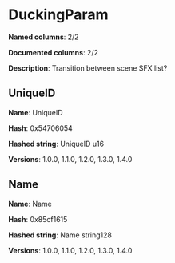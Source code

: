# DuckingParam
**Named columns**: 2/2

**Documented columns**: 2/2

**Description**: Transition between scene SFX list?
## UniqueID

**Name**: UniqueID

**Hash**: 0x54706054

**Hashed string**: UniqueID u16

**Versions**: 1.0.0, 1.1.0, 1.2.0, 1.3.0, 1.4.0

## Name

**Name**: Name

**Hash**: 0x85cf1615

**Hashed string**: Name string128

**Versions**: 1.0.0, 1.1.0, 1.2.0, 1.3.0, 1.4.0

